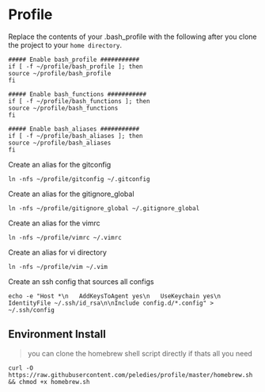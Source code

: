 # Profile

Replace the contents of your .bash_profile with the following after you clone the project to your `home directory`.

```
##### Enable bash_profile ###########
if [ -f ~/profile/bash_profile ]; then
source ~/profile/bash_profile
fi

##### Enable bash_functions ###########
if [ -f ~/profile/bash_functions ]; then
source ~/profile/bash_functions
fi

##### Enable bash_aliases ###########
if [ -f ~/profile/bash_aliases ]; then
source ~/profile/bash_aliases
fi
```

Create an alias for the gitconfig

```
ln -nfs ~/profile/gitconfig ~/.gitconfig
```

Create an alias for the gitignore_global

```
ln -nfs ~/profile/gitignore_global ~/.gitignore_global
```

Create an alias for the vimrc

```
ln -nfs ~/profile/vimrc ~/.vimrc
```

Create an alias for vi directory

```
ln -nfs ~/profile/vim ~/.vim
```

Create an ssh config that sources all configs

```
echo -e "Host *\n   AddKeysToAgent yes\n   UseKeychain yes\n   IdentityFile ~/.ssh/id_rsa\n\nInclude config.d/*.config" > ~/.ssh/config
```

## Environment Install

> you can clone the homebrew shell script directly if thats all you need

```
curl -O https://raw.githubusercontent.com/peledies/profile/master/homebrew.sh && chmod +x homebrew.sh
```
